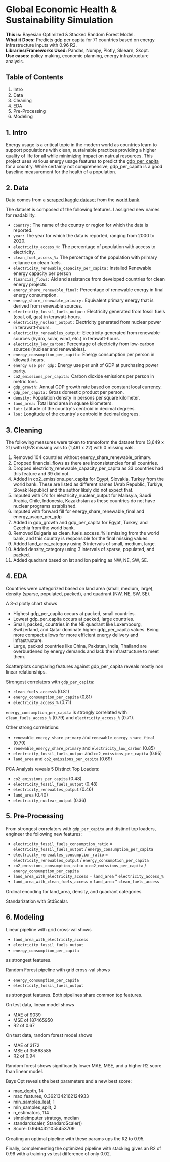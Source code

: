 # Global Economic Health & Sustainability Simulation

**This is:** Bayesian Optimized & Stacked Random Forest Model. <br>
**What it Does:** Predicts gdp per capita for 71 countries based on energy infrastructure inputs with 0.96 R2. <br> 
**Libraries/Frameworks Used:** Pandas, Numpy, Plotly, Sklearn, Skopt. <br> 
**Use cases:** policy making, economic planning, energy infrastructure analysis.

## Table of Contents 
1. Intro
2. Data
3. Cleaning
4. EDA
5. Pre-Processing
6. Modeling

## 1. Intro

Energy usage is a critical topic in the modern world as countries learn to support populations with clean, sustainable practices providing a higher quality of life for all while minimizing impact on natrual resources. This project uses various energy usage features to predict the [gdp_per_capita](https://www.focus-economics.com/economic-indicator/gdp-per-capita/) for a country. While certainly not comprehensive, gdp_per_capita is a good baseline measurement for the health of a population.

## 2. Data

Data comes from a [scraped kaggle dataset](https://www.kaggle.com/datasets/anshtanwar/global-data-on-sustainable-energy) from the [world bank](https://www.worldbank.org/en/home). 

The dataset is composed of the following features. I assigned new names for readability. 

* `country:` The name of the country or region for which the data is reported.
* `year:` The year for which the data is reported, ranging from 2000 to 2020.
* `electricity_access_%:` The percentage of population with access to electricity.
* `clean_fuel_access_%:` The percentage of the population with primary reliance on clean fuels.
* `electricity_renewable_capacity_per_capita:` Installed Renewable energy capacity per person
* `financial_flows:` Aid and assistance from developed countries for clean energy projects.
* `energy_share_renewable_final:` Percentage of renewable energy in final energy consumption.
* `energy_share_renewable_primary:` Equivalent primary energy that is derived from renewable sources.
* `electricity_fossil_fuels_output:` Electricity generated from fossil fuels (coal, oil, gas) in terawatt-hours.
* `electricity_nuclear_output:` Electricity generated from nuclear power in terawatt-hours.
* `electricity_renewables_output:` Electricity generated from renewable sources (hydro, solar, wind, etc.) in terawatt-hours.
* `electricity_low_carbon:` Percentage of electricity from low-carbon sources (nuclear and renewables).
* `energy_consumption_per_capita:` Energy consumption per person in kilowatt-hours.
* `energy_use_per_gdp:` Energy use per unit of GDP at purchasing power parity.
* `co2_emissions_per_capita:` Carbon dioxide emissions per person in metric tons.
* `gdp_growth:` Annual GDP growth rate based on constant local currency.
* `gdp_per_capita:` Gross domestic product per person.
* `density:` Population density in persons per square kilometer.
* `land_area:` Total land area in square kilometers.
* `lat:` Latitude of the country's centroid in decimal degrees.
* `lon:` Longitude of the country's centroid in decimal degrees.

## 3. Cleaning 

The following measures were taken to transoform the dataset from (3,649 x 21) with 6,978 missing vals to (1,491 x 22) with 0 missing vals. 

1. Removed 104 countries without energy_share_renewable_primary.
2. Dropped financial_flows as there are inconsistencies for all countries.
3. Dropped electricity_renewable_capacity_per_capita as 33 countries had this feature and 39 did not.
4. Added in co2_emissions_per_capita for Egypt, Slovakia, Turkey from the world bank. These are listed as different names (Arab Republic, Turkiye, Slovak Republic) and the author likely did not expect that.
5. Imputed with 0's for electricity_nuclear_output for Malasyia, Saudi Arabia, Chile, Indonesia, Kazakhstan as these countries do not have nuclear programs established.
6. Imputed with forward fill for energy_share_renewable_final and energy_usage_per_gdp
7. Added in gdp_growth and gdp_per_capita for Egypt, Turkey, and Czechia from the world bank.
8. Removed Bulgaria as clean_fuels_access_% is missing from the world bank, and this country is responsible for the final missing values.
9. Added land_area_category using 3 intervals of small, medium, large.
10. Added density_category using 3 intervals of sparse, populated, and packed.
11. Added quadrant based on lat and lon pairing as NW, NE, SW, SE.

## 4. EDA 

Countries were categorized based on land area (small, medium, large), density (sparse, populated, packed), and quadrant (NW, NE,  SW, SE).

A 3-d plotly chart shows 

* Highest gdp_per_capita occurs at packed, small countries.
* Lowest gdp_per_capita occurs at packed, large countries.
* Small, packed, countries in the NE quadrant like Luxembourg, Switzerland, and Qatar dominate higher gdp_per_capita values. Being more compact allows for more efficient energy delivery and infrastructure.
* Large, packed countries like China, Pakistan, India, Thailand are overburdened by energy demands and lack the infrastructure to meet them.

Scatterplots comparing features against gdp_per_capita reveals mostly non linear relationships. 

Strongest correlators with `gdp_per_capita`:

* `clean_fuels_access%` (0.81)
* `energy_consumption_per_capita` (0.81)
* `electricity_access_%` (0.71)

`energy_consumption_per_capita` is strongly correlated with `clean_fuels_access_%` (0.79) and `electricity_access_%` (0.71).

Other strong correlations:

* `renewable_energy_share_primary` and `renewable_energy_share_final` (0.79)
* `renewable_energy_share_primary` and `electricity_low_carbon` (0.85)
* `electricity_fossil_fuels_output` and `co2_emissions_per_capita` (0.95)
* `land_area` and `co2_emissions_per_capita` (0.69)

PCA Analysis reveals 5 Distinct Top Loaders:

* `co2_emissions_per_capita` (0.48)
* `electricity_fossil_fuels_output` (0.48)
* `electricity_renewables_output` (0.46)
* `land_area` (0.40)
* `electricity_nuclear_output` (0.36)

## 5. Pre-Processing 

From strongest correlators with `gdp_per_capita` and distinct top loaders, engineer the following new features:

* `electricity_fossil_fuels_consumption_ratio` = `electricity_fossil_fuels_output` / `energy_consumption_per_capita`
* `electricity_renewables_consumption_ratio` = `electricity_renewables_output` / `energy_consumption_per_capita`
* `co2_emissions_consumption_ratio` = `co2_emissions_per_capita` / `energy_consumption_per_capita`
* `land_area_with_electricity_access` = `land_area` * `electricity_access_%`
* `land_area_with_clean_fuels_access` = `land_area` * `clean_fuels_access`

Ordinal encoding for land_area, density, and quadrant categories. 

Standarization with StdScalar. 

## 6. Modeling 

Linear pipeline with grid cross-val shows 

* `land_area_with_electricity_access`
* `electricity_fossil_fuels_output`
* `energy_consumption_per_capita`

as strongest features. 

Random Forest pipeline with grid cross-val shows 

* `energy_consumption_per_capita`
* `electricity_fossil_fuels_output`

as strongest features. Both pipelines share common top features. 

On test data, linear model shows 

* MAE of 9039
* MSE of 187465950
* R2 of 0.67

On test data, random forest model shows 

* MAE of 3172
* MSE of 35868585
* R2 of 0.94

Random forest shows significantly lower MAE, MSE, and a higher R2 score than linear model.

Bays Opt reveals the best parameters and a new best score: 

* max_depth, 14
* max_features, 0.3621342162124933
* min_samples_leaf, 1
* min_samples_split, 2
* n_estimators, 114
* simpleimputer strategy, median
* standardscaler, StandardScaler()
* Score: 0.9464321055453709

Creating an optimal pipeline with these params ups the R2 to 0.95. 

Finally, complementing the optimized pipeline with stacking gives an R2 of 0.96 with a training vs test difference of only 0.02. 

 



